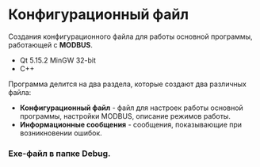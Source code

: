 # Конфигурационный файл

Создания конфигурационного файла для работы основной программы, работающей с **MODBUS**.

- Qt 5.15.2 MinGW 32-bit
- C++

Программа делится на два раздела, которые создают два различных файла:
- **Конфигурационный файл** - файл для настроек работы основной программы, настройки MODBUS, описание режимов работы.
- **Информационные сообщения** - сообщения, показывающие при возникновении ошибок.

### Exe-файл в папке Debug.
